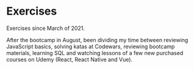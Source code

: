 <h1>Exercises</h1>

Exercises since March of 2021.

After the bootcamp in August, been dividing my time between reviewing JavaScript basics, solving katas at Codewars, reviewing bootcamp materials, learning SQL and watching lessons of a few new purchased courses on Udemy (React, React Native and Vue).


